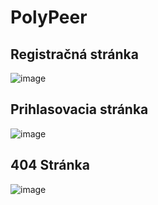 # PolyPeer

## Registračná stránka
![image](https://user-images.githubusercontent.com/112657175/195925750-bee61e7a-9c89-4c64-811f-c33e73a1a2a8.png)

## Prihlasovacia stránka
![image](https://user-images.githubusercontent.com/112657175/195925840-9c8b2836-11fa-4ac4-a97e-8aebd549bd71.png)

## 404 Stránka
![image](https://user-images.githubusercontent.com/112657175/195925992-97e83ec1-7e0d-4d24-9fa4-2feabd162cde.png)
